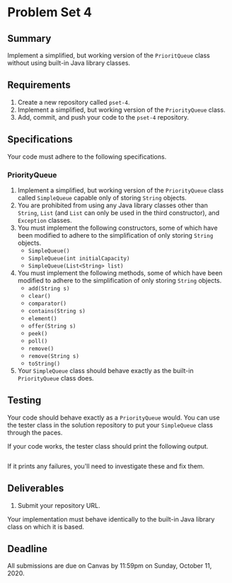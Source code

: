 # Problem Set 4

## **Summary**

Implement a simplified, but working version of the `PrioritQueue` class without using built-in Java library classes.

## Requirements

1. Create a new repository called `pset-4`.
2. Implement a simplified, but working version of the `PriorityQueue` class.
3. Add, commit, and push your code to the `pset-4` repository.

## Specifications

Your code must adhere to the following specifications.

### PriorityQueue

1. Implement a simplified, but working version of the `PriorityQueue` class called `SimpleQueue` capable only of storing `String` objects.
2. You are prohibited from using any Java library classes other than `String`, `List` \(and `List` can only be used in the third constructor\), and `Exception` classes.
3. You must implement the following constructors, some of which have been modified to adhere to the simplification of only storing `String` objects.
   * `SimpleQueue()`
   * `SimpleQueue(int initialCapacity)`
   * `SimpleQueue(List<String> list)`
4. You must implement the following methods, some of which have been modified to adhere to the simplification of only storing `String` objects.
   * `add(String s)`
   * `clear()`
   * `comparator()`
   * `contains(String s)`
   * `element()`
   * `offer(String s)`
   * `peek()`
   * `poll()`
   * `remove()`
   * `remove(String s)`
   * `toString()`
5. Your `SimpleQueue` class should behave exactly as the built-in `PriorityQueue` class does.

## Testing

Your code should behave exactly as a `PriorityQueue` would. You can use the tester class in the solution repository to put your `SimpleQueue` class through the paces.

If your code works, the tester class should print the following output.

```text

```

If it prints any failures, you'll need to investigate these and fix them.

## Deliverables

1. Submit your repository URL.

Your implementation must behave identically to the built-in Java library class on which it is based.

## Deadline

All submissions are due on Canvas by 11:59pm on Sunday, October 11, 2020.

